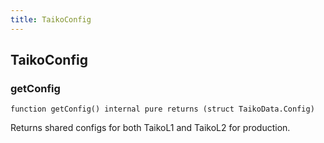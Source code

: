 ```yaml
---
title: TaikoConfig
---
```


## TaikoConfig

### getConfig

```solidity
function getConfig() internal pure returns (struct TaikoData.Config)
```

Returns shared configs for both TaikoL1 and TaikoL2 for production.
